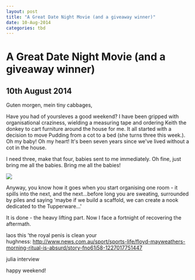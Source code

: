 ```yaml
---
layout: post
title: "A Great Date Night Movie (and a giveaway winner)"
date: 10-Aug-2014
categories: tbd
---
```


# A Great Date Night Movie (and a giveaway winner)

## 10th August 2014

Guten morgen,   mein tiny cabbages,

Have you had of yoursleves a good weekend? I have been gripped with organisational craziness,   wielding a measuring tape and ordering Keith the donkey to cart furniture around the house for me. It all started with a decision to move Pudding from a cot to a bed (she turns three this week.). Oh my baby! Oh my heart! It's been seven years since we've lived without a cot in the house.

I need three, make that four, babies sent to me immediately. Oh fine, just bring me all the babies. Bring me all the babies!

<img class="photo-horiz" src="https://scontent-b-lax.xx.fbcdn.net/hphotos-xfp1/t1.0-9/p526x296/10584107_10152690006511869_5622747307038048979_n.jpg" />

Anyway, you know how it goes when you start organising one room - it spills into the next, and the next...before long you are sweating, surrounded by piles and saying 'maybe if we build a scaffold, we can create a nook dedicated to the Tupperware...'

It is done - the heavy lifting part. Now I face a fortnight of recovering the aftermath.

 

 

laos this 'the royal penis is clean your hughness: http://www.news.com.au/sport/sports-life/floyd-mayweathers-morning-ritual-is-absurd/story-fno61i58-1227017751447

 

julia interview

happy weekend!
